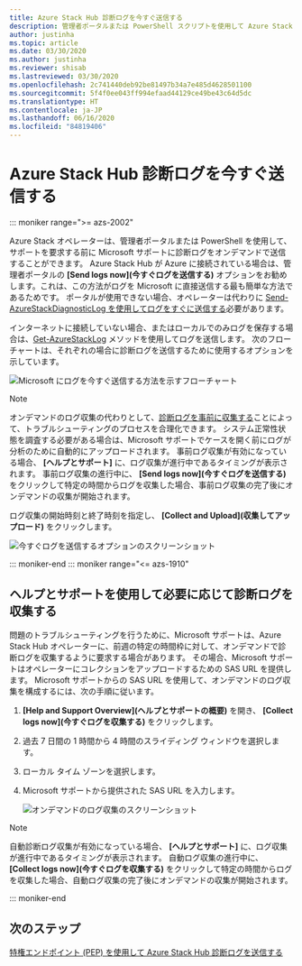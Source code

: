 ```yaml
---
title: Azure Stack Hub 診断ログを今すぐ送信する
description: 管理者ポータルまたは PowerShell スクリプトを使用して Azure Stack Hub 内で診断ログをオンデマンドで収集する方法について説明します。
author: justinha
ms.topic: article
ms.date: 03/30/2020
ms.author: justinha
ms.reviewer: shisab
ms.lastreviewed: 03/30/2020
ms.openlocfilehash: 2c741440deb92be81497b34a7e485d4628501100
ms.sourcegitcommit: 5f4f0ee043ff994efaad44129ce49be43c64d5dc
ms.translationtype: HT
ms.contentlocale: ja-JP
ms.lasthandoff: 06/16/2020
ms.locfileid: "84819406"
---
```

# <a name="send-azure-stack-hub-diagnostic-logs-now"></a>Azure Stack Hub 診断ログを今すぐ送信する

::: moniker range=">= azs-2002"

Azure Stack オペレーターは、管理者ポータルまたは PowerShell を使用して、サポートを要求する前に Microsoft サポートに診断ログをオンデマンドで送信することができます。 Azure Stack Hub が Azure に接続されている場合は、管理者ポータルの **[Send logs now]\(今すぐログを送信する\)** オプションをお勧めします。これは、この方法がログを Microsoft に直接送信する最も簡単な方法であるためです。 ポータルが使用できない場合、オペレーターは代わりに [Send-AzureStackDiagnosticLog を使用してログをすぐに送信する](azure-stack-configure-on-demand-diagnostic-log-collection-powershell-tzl.md)必要があります。 

インターネットに接続していない場合、またはローカルでのみログを保存する場合は、[Get-AzureStackLog](azure-stack-get-azurestacklog.md) メソッドを使用してログを送信します。 次のフローチャートは、それぞれの場合に診断ログを送信するために使用するオプションを示しています。 

![Microsoft にログを今すぐ送信する方法を示すフローチャート](media/azure-stack-help-and-support/send-logs-now-flowchart.png)

>[!NOTE]
>オンデマンドのログ収集の代わりとして、[診断ログを事前に収集する](azure-stack-configure-automatic-diagnostic-log-collection-tzl.md)ことによって、トラブルシューティングのプロセスを合理化できます。 システム正常性状態を調査する必要がある場合は、Microsoft サポートでケースを開く前にログが分析のために自動的にアップロードされます。 事前ログ収集が有効になっている場合、 **[ヘルプとサポート]** に、ログ収集が進行中であるタイミングが表示されます。 事前ログ収集の進行中に、 **[Send logs now]\(今すぐログを送信する\)** をクリックして特定の時間からログを収集した場合、事前ログ収集の完了後にオンデマンドの収集が開始されます。

ログ収集の開始時刻と終了時刻を指定し、 **[Collect and Upload]\(収集してアップロード\)** をクリックします。 

![今すぐログを送信するオプションのスクリーンショット](media/azure-stack-help-and-support/send-logs-now.png)


::: moniker-end
::: moniker range="<= azs-1910"
## <a name="use-help-and-support-to-collect-diagnostic-logs-on-demand"></a>ヘルプとサポートを使用して必要に応じて診断ログを収集する

問題のトラブルシューティングを行うために、Microsoft サポートは、Azure Stack Hub オペレーターに、前週の特定の時間枠に対して、オンデマンドで診断ログを収集するように要求する場合があります。 その場合、Microsoft サポートはオペレーターにコレクションをアップロードするための SAS URL を提供します。 
Microsoft サポートからの SAS URL を使用して、オンデマンドのログ収集を構成するには、次の手順に従います。

1. **[Help and Support Overview]\(ヘルプとサポートの概要\)** を開き、 **[Collect logs now]\(今すぐログを収集する\)** をクリックします。 
1. 過去 7 日間の 1 時間から 4 時間のスライディング ウィンドウを選択します。 
1. ローカル タイム ゾーンを選択します。
1. Microsoft サポートから提供された SAS URL を入力します。

   ![オンデマンドのログ収集のスクリーンショット](media/azure-stack-automatic-log-collection/collect-logs-now.png)

>[!NOTE]
>自動診断ログ収集が有効になっている場合、 **[ヘルプとサポート]** に、ログ収集が進行中であるタイミングが表示されます。 自動ログ収集の進行中に、 **[Collect logs now]\(今すぐログを収集する\)** をクリックして特定の時間からログを収集した場合、自動ログ収集の完了後にオンデマンドの収集が開始されます。 


::: moniker-end


## <a name="next-steps"></a>次のステップ

[特権エンドポイント (PEP) を使用して Azure Stack Hub 診断ログを送信する](azure-stack-configure-on-demand-diagnostic-log-collection-powershell-tzl.md)

